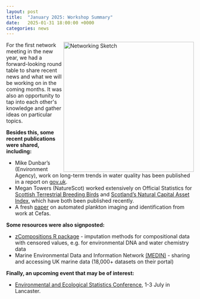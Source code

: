 ```yaml
---
layout: post
title:  "January 2025: Workshop Summary"
date:   2025-01-31 18:00:00 +0000
categories: news
---
```


<img src="/img/NetworkOrangeBlueScanv1.PNG" alt="Networking Sketch" width=350px align = "right"> 

For the first network meeting in the new year, we had a forward-looking round table to share recent news and what we will be working on in the coming months. It was also an opportunity to tap into each other's knowledge and gather ideas on particular topics.     

**Besides this, some recent publications were shared, including:**
* Mike Dunbar’s (Environment Agency), work on long-term trends in water quality has been published in a report on [gov.uk](https://www.gov.uk/government/publications/state-of-the-water-environment-indicator-b3-supporting-evidence/state-of-the-water-environment-long-term-trends-in-river-quality-in-england-2024).
* Megan Towers (NatureScot) worked extensively on Official Statistics for [Scottish Terrestrial Breeding Birds](https://www.nature.scot/index-abundance-scottish-terrestrial-breeding-birds-1994-2023) and [Scotland’s Natural Capital Asset Index](https://www.nature.scot/doc/natural-capital-asset-index-official-statistic), which have both been published recently.
* A fresh [paper](https://doi.org/10.3389/fmars.2024.1513463) on automated plankton imaging and identification from work at Cefas.    

**Some resources were also signposted:**
* [zCompositions R package](https://cran.r-project.org/package=zCompositions) - imputation methods for compositional data with censored values, e.g. for environmental DNA and water chemistry data
* Marine Environmental Data and Information Network [(MEDIN)](https://medin.org.uk/) - sharing and accessing UK marine data (18,000+ datasets on their portal) 
  

**Finally, an upcoming event that may be of interest:**
* [Environmental and Ecological Statistics Conference](https://envecostats.wordpress.com/), 1-3 July in Lancaster. 
